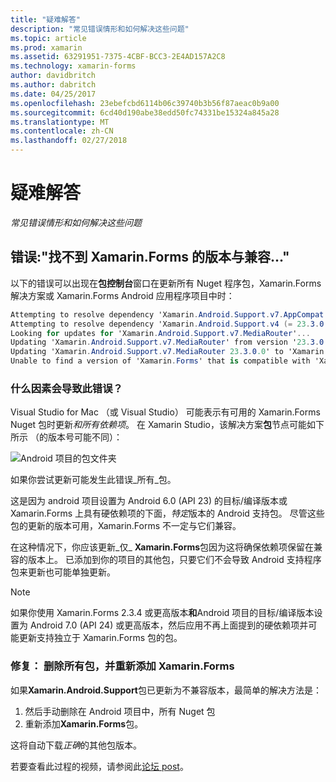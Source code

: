 ```yaml
---
title: "疑难解答"
description: "常见错误情形和如何解决这些问题"
ms.topic: article
ms.prod: xamarin
ms.assetid: 63291951-7375-4CBF-BCC3-2E4AD157A2C8
ms.technology: xamarin-forms
author: davidbritch
ms.author: dabritch
ms.date: 04/25/2017
ms.openlocfilehash: 23ebefcbd6114b06c39740b3b56f87aeac0b9a00
ms.sourcegitcommit: 6cd40d190abe38edd50fc74331be15324a845a28
ms.translationtype: MT
ms.contentlocale: zh-CN
ms.lasthandoff: 02/27/2018
---
```

# <a name="troubleshooting"></a>疑难解答

_常见错误情形和如何解决这些问题_

## <a name="error-unable-to-find-a-version-of-xamarinforms-compatible-with"></a>错误:"找不到 Xamarin.Forms 的版本与兼容..."

以下的错误可以出现在**包控制台**窗口在更新所有 Nuget 程序包，Xamarin.Forms 解决方案或 Xamarin.Forms Android 应用程序项目中时：

```csharp
Attempting to resolve dependency 'Xamarin.Android.Support.v7.AppCompat (= 23.3.0.0)'.
Attempting to resolve dependency 'Xamarin.Android.Support.v4 (= 23.3.0.0)'.
Looking for updates for 'Xamarin.Android.Support.v7.MediaRouter'...
Updating 'Xamarin.Android.Support.v7.MediaRouter' from version '23.3.0.0' to '23.3.1.0' in project 'Todo.Droid'.
Updating 'Xamarin.Android.Support.v7.MediaRouter 23.3.0.0' to 'Xamarin.Android.Support.v7.MediaRouter 23.3.1.0' failed.
Unable to find a version of 'Xamarin.Forms' that is compatible with 'Xamarin.Android.Support.v7.MediaRouter 23.3.0.0'.
```

### <a name="what-causes-this-error"></a>什么因素会导致此错误？

Visual Studio for Mac （或 Visual Studio） 可能表示有可用的 Xamarin.Forms Nuget 包时更新*和所有依赖项*。 在 Xamarin Studio，该解决方案**包**节点可能如下所示 （的版本号可能不同）：

![](images/updates-available.png "Android 项目的包文件夹")

如果你尝试更新可能发生此错误_所有_包。

这是因为 android 项目设置为 Android 6.0 (API 23) 的目标/编译版本或 Xamarin.Forms 上具有硬依赖项的下面，*特定*版本的 Android 支持包。 尽管这些包的更新的版本可用，Xamarin.Forms 不一定与它们兼容。

在这种情况下，你应该更新_仅_ **Xamarin.Forms**包因为这将确保依赖项保留在兼容的版本上。 已添加到你的项目的其他包，只要它们不会导致 Android 支持程序包来更新也可能单独更新。


> [!NOTE]
> 如果你使用 Xamarin.Forms 2.3.4 或更高版本**和**Android 项目的目标/编译版本设置为 Android 7.0 (API 24) 或更高版本，然后应用不再上面提到的硬依赖项并可能更新支持独立于 Xamarin.Forms 包的包。


### <a name="fix-remove-all-packages-and-re-add-xamarinforms"></a>修复： 删除所有包，并重新添加 Xamarin.Forms

如果**Xamarin.Android.Support**包已更新为不兼容版本，最简单的解决方法是：

1. 然后手动删除在 Android 项目中，所有 Nuget 包
2. 重新添加**Xamarin.Forms**包。

这将自动下载*正确*的其他包版本。

若要查看此过程的视频，请参阅此[论坛 post](https://forums.xamarin.com/discussion/comment/170012/#Comment_170012)。
